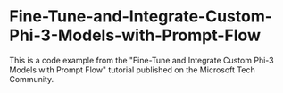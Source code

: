 # Fine-Tune-and-Integrate-Custom-Phi-3-Models-with-Prompt-Flow
This is a code example from the "Fine-Tune and Integrate Custom Phi-3 Models with Prompt Flow" tutorial published on the Microsoft Tech Community.
